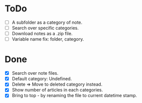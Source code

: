 # ToDo

- [ ] A subfolder as a category of note.
- [ ] Search over specific categories.
- [ ] Download notes as a .zip file.
- [ ] Variable name fix: folder, category.

# Done

- [x] Search over note files.
- [x] Default category: Undefined.
- [x] Delete => Move to deleted category instead.
- [x] Show number of articles in each categories.
- [x] Bring to top - by renaming the file to current datetime stamp.
